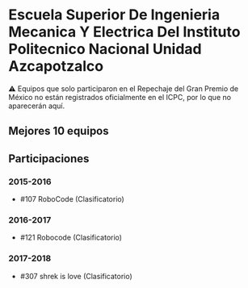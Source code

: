 # Escuela Superior De Ingenieria Mecanica Y Electrica Del Instituto Politecnico Nacional Unidad Azcapotzalco

:warning: Equipos que solo participaron en el Repechaje del Gran Premio de México no están registrados oficialmente en el ICPC, por lo que no aparecerán aquí.

## Mejores 10 equipos


## Participaciones

### 2015-2016

- #107 RoboCode (Clasificatorio)

### 2016-2017

- #121 Robocode (Clasificatorio)

### 2017-2018

- #307 shrek is love (Clasificatorio)



